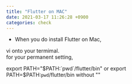 ```yaml
---
title: "Flutter on MAC"
date: 2021-03-17 11:26:28 +0900
categories: check
---
```


* When you do install Flutter on Mac,

vi onto your termimal.  
for your permanent setting,  

export PATH="$PATH:`pwd`/flutter/bin"  
or  
export PATH=$PATH:`pwd`/flutter/bin without ""  
 
